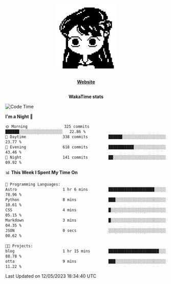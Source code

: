 ##

<p align="center">
  <img src="./person.gif" />
</p>

##

<div align="center">
  <p>
    <strong>
    <a href='https://domm.me'>Website</a>
    </strong>
  </p>
</div>

##

<div align="center">
  <p>
    <strong>
    WakaTime stats
    </strong>
  </p>
</div>

<!--START_SECTION:waka-->
![Code Time](http://img.shields.io/badge/Code%20Time-88%20hrs%2024%20mins-blue)

**I'm a Night 🦉** 

```text
🌞 Morning                325 commits         ██████░░░░░░░░░░░░░░░░░░░   22.86 % 
🌆 Daytime                338 commits         ██████░░░░░░░░░░░░░░░░░░░   23.77 % 
🌃 Evening                618 commits         ███████████░░░░░░░░░░░░░░   43.46 % 
🌙 Night                  141 commits         ██░░░░░░░░░░░░░░░░░░░░░░░   09.92 % 
```


📊 **This Week I Spent My Time On** 

```text
💬 Programming Languages: 
Astro                    1 hr 6 mins         ████████████████████░░░░░   78.96 % 
Python                   8 mins              ███░░░░░░░░░░░░░░░░░░░░░░   10.61 % 
CSS                      4 mins              █░░░░░░░░░░░░░░░░░░░░░░░░   05.15 % 
Markdown                 3 mins              █░░░░░░░░░░░░░░░░░░░░░░░░   04.35 % 
JSON                     0 secs              ░░░░░░░░░░░░░░░░░░░░░░░░░   00.62 % 

🐱‍💻 Projects: 
blog                     1 hr 15 mins        ██████████████████████░░░   88.78 % 
otta                     9 mins              ███░░░░░░░░░░░░░░░░░░░░░░   11.22 % 
```


 Last Updated on 12/05/2023 18:34:40 UTC
<!--END_SECTION:waka-->


